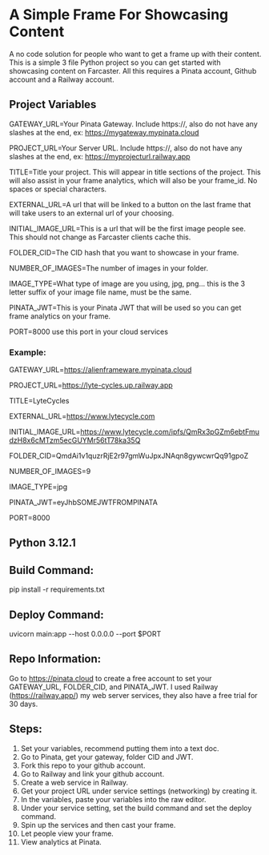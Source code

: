 # A Simple Frame For Showcasing Content

A no code solution for people who want to get a frame up with their content. This is a simple 3 file Python project so you can get started with showcasing content on Farcaster. All this requires a Pinata account, Github account and a Railway account.

## Project Variables
GATEWAY_URL=Your Pinata Gateway. Include https://, also do not have any slashes at the end, ex: https://mygateway.mypinata.cloud

PROJECT_URL=Your Server URL. Include https://, also do not have any slashes at the end, ex: https://myprojecturl.railway.app

TITLE=Title your project. This will appear in title sections of the project. This will also assist in your frame analytics, which will also be your frame_id. No spaces or special characters.

EXTERNAL_URL=A url that will be linked to a button on the last frame that will take users to an external url of your choosing.

INITIAL_IMAGE_URL=This is a url that will be the first image people see. This should not change as Farcaster clients cache this.

FOLDER_CID=The CID hash that you want to showcase in your frame.

NUMBER_OF_IMAGES=The number of images in your folder.

IMAGE_TYPE=What type of image are you using, jpg, png... this is the 3 letter suffix of your image file name, must be the same.

PINATA_JWT=This is your Pinata JWT that will be used so you can get frame analytics on your frame.

PORT=8000 use this port in your cloud services

### Example:

GATEWAY_URL=https://alienframeware.mypinata.cloud

PROJECT_URL=https://lyte-cycles.up.railway.app

TITLE=LyteCycles

EXTERNAL_URL=https://www.lytecycle.com

INITIAL_IMAGE_URL=https://www.lytecycle.com/ipfs/QmRx3pGZm6ebtFmudzH8x6cMTzm5ecGUYMr56tT78ka35Q

FOLDER_CID=QmdAi1v1quzrRjE2r97gmWuJpxJNAqn8gywcwrQq91gpoZ

NUMBER_OF_IMAGES=9

IMAGE_TYPE=jpg

PINATA_JWT=eyJhbSOMEJWTFROMPINATA

PORT=8000

## Python 3.12.1

## Build Command:
pip install -r requirements.txt

## Deploy Command:
uvicorn main:app --host 0.0.0.0 --port $PORT

## Repo Information:
Go to https://pinata.cloud to create a free account to set your GATEWAY_URL, FOLDER_CID, and PINATA_JWT.
I used Railway (https://railway.app/) my web server services, they also have a free trial for 30 days.

## Steps:
1. Set your variables, recommend putting them into a text doc.
2. Go to Pinata, get your gateway, folder CID and JWT.
3. Fork this repo to your github account.
4. Go to Railway and link your github account.
5. Create a web service in Railway.
6. Get your project URL under service settings (networking) by creating it.
7. In the variables, paste your variables into the raw editor.
8. Under your service setting, set the build command and set the deploy command.
9. Spin up the services and then cast your frame.
10. Let people view your frame.
11. View analytics at Pinata.

